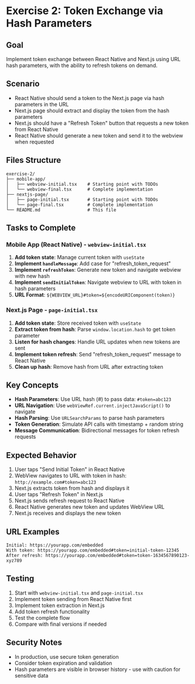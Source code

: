 # Exercise 2: Token Exchange via Hash Parameters

## Goal
Implement token exchange between React Native and Next.js using URL hash parameters, with the ability to refresh tokens on demand.

## Scenario
- React Native should send a token to the Next.js page via hash parameters in the URL
- Next.js page should extract and display the token from the hash parameters
- Next.js should have a "Refresh Token" button that requests a new token from React Native
- React Native should generate a new token and send it to the webview when requested

## Files Structure
```
exercise-2/
├── mobile-app/
│   ├── webview-initial.tsx    # Starting point with TODOs
│   └── webview-final.tsx      # Complete implementation
├── nextjs-page/
│   ├── page-initial.tsx       # Starting point with TODOs
│   └── page-final.tsx         # Complete implementation
└── README.md                  # This file
```

## Tasks to Complete

### Mobile App (React Native) - `webview-initial.tsx`
1. **Add token state**: Manage current token with `useState`
2. **Implement `handleMessage`**: Add case for "refresh_token_request"
3. **Implement `refreshToken`**: Generate new token and navigate webview with new hash
4. **Implement `sendInitialToken`**: Navigate webview to URL with token in hash parameters
5. **URL Format**: `${WEBVIEW_URL}#token=${encodeURIComponent(token)}`

### Next.js Page - `page-initial.tsx`
1. **Add token state**: Store received token with `useState`
2. **Extract token from hash**: Parse `window.location.hash` to get token parameter
3. **Listen for hash changes**: Handle URL updates when new tokens are sent
4. **Implement token refresh**: Send "refresh_token_request" message to React Native
5. **Clean up hash**: Remove hash from URL after extracting token

## Key Concepts
- **Hash Parameters**: Use URL hash (#) to pass data: `#token=abc123`
- **URL Navigation**: Use `webViewRef.current.injectJavaScript()` to navigate
- **Hash Parsing**: Use `URLSearchParams` to parse hash parameters
- **Token Generation**: Simulate API calls with timestamp + random string
- **Message Communication**: Bidirectional messages for token refresh requests

## Expected Behavior
1. User taps "Send Initial Token" in React Native
2. WebView navigates to URL with token in hash: `http://example.com#token=abc123`
3. Next.js extracts token from hash and displays it
4. User taps "Refresh Token" in Next.js
5. Next.js sends refresh request to React Native
6. React Native generates new token and updates WebView URL
7. Next.js receives and displays the new token

## URL Examples
```
Initial: https://yourapp.com/embedded
With token: https://yourapp.com/embedded#token=initial-token-12345
After refresh: https://yourapp.com/embedded#token=token-1634567890123-xyz789
```

## Testing
1. Start with `webview-initial.tsx` and `page-initial.tsx`
2. Implement token sending from React Native first
3. Implement token extraction in Next.js
4. Add token refresh functionality
5. Test the complete flow
6. Compare with final versions if needed

## Security Notes
- In production, use secure token generation
- Consider token expiration and validation
- Hash parameters are visible in browser history - use with caution for sensitive data